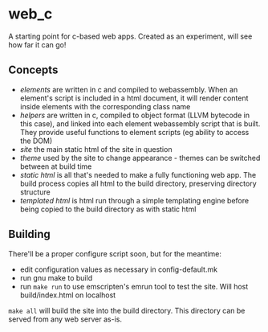 # web\_c

A starting point for c-based web apps. Created as an experiment, will see how far it can go!

## Concepts

* *elements* are written in c and compiled to webassembly. When an element's
script is included in a html document, it will render content inside elements
with the corresponding class name
* *helpers* are written in c, compiled to object format (LLVM bytecode in this
case), and linked into each element webassembly script that is built. They
provide useful functions to element scripts (eg ability to access the DOM)
* *site* the main static html of the site in question
* *theme* used by the site to change appearance - themes can be switched
between at build time
* *static html* is all that's needed to make a fully functioning web app.
The build process copies all html to the build directory, preserving directory
structure
* *templated html* is html run through a simple templating engine before
being copied to the build directory as with static html

## Building

There'll be a proper configure script soon, but for the meantime:

* edit configuration values as necessary in config-default.mk
* run gnu make to build
* run `make run` to use emscripten's emrun tool to test the site. Will host
 build/index.html on localhost

`make all` will build the site into the build directory. This directory can be
served from any web server as-is.

